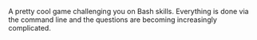 A pretty cool game challenging you on Bash skills. Everything is done via the command line and the questions are becoming increasingly complicated.
